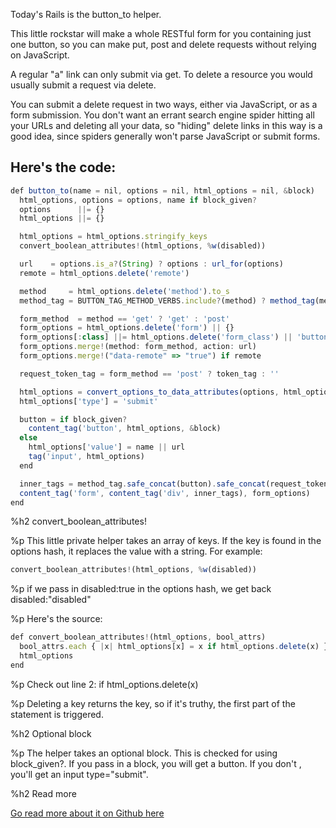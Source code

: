 
Today's Rails is the button_to helper.

This little rockstar will make a whole RESTful form for you containing just one button, so you can make put, post and delete requests without relying on JavaScript.

A regular "a" link can only submit via get. To delete a resource you would usually submit a request via delete.

You can submit a delete request in two ways, either via JavaScript, or as a form submission. You don't want an errant search engine spider hitting all your URLs and deleting all your data, so "hiding" delete links in this way is a good idea, since spiders generally won't parse JavaScript or submit forms.

## Here's the code:

```js
def button_to(name = nil, options = nil, html_options = nil, &block)
  html_options, options = options, name if block_given?
  options      ||= {}
  html_options ||= {}

  html_options = html_options.stringify_keys
  convert_boolean_attributes!(html_options, %w(disabled))

  url    = options.is_a?(String) ? options : url_for(options)
  remote = html_options.delete('remote')

  method     = html_options.delete('method').to_s
  method_tag = BUTTON_TAG_METHOD_VERBS.include?(method) ? method_tag(method) : ''.html_safe

  form_method  = method == 'get' ? 'get' : 'post'
  form_options = html_options.delete('form') || {}
  form_options[:class] ||= html_options.delete('form_class') || 'button_to'
  form_options.merge!(method: form_method, action: url)
  form_options.merge!("data-remote" => "true") if remote

  request_token_tag = form_method == 'post' ? token_tag : ''

  html_options = convert_options_to_data_attributes(options, html_options)
  html_options['type'] = 'submit'

  button = if block_given?
    content_tag('button', html_options, &block)
  else
    html_options['value'] = name || url
    tag('input', html_options)
  end

  inner_tags = method_tag.safe_concat(button).safe_concat(request_token_tag)
  content_tag('form', content_tag('div', inner_tags), form_options)
end
```






%h2 convert_boolean_attributes!

%p This little private helper takes an array of keys. If the key is found in the options hash, it replaces the value with a string. For example:

```js
convert_boolean_attributes!(html_options, %w(disabled))
```





%p if we pass in disabled:true in the options hash, we get back disabled:"disabled"

%p Here's the source:

```js
def convert_boolean_attributes!(html_options, bool_attrs)
  bool_attrs.each { |x| html_options[x] = x if html_options.delete(x) }
  html_options
end
```




%p Check out line 2: if html_options.delete(x)

%p Deleting a key returns the key, so if it's truthy, the first part of the statement is triggered.



%h2 Optional block

%p The helper takes an optional block. This is checked for using block_given?. If you pass in a block, you will get a button. If you don't , you'll get an input type="submit".

%h2 Read more



[Go read more about it on Github here](https://github.com/rails/rails/blob/master/actionview/lib/action_view/helpers/url_helper.rb)
